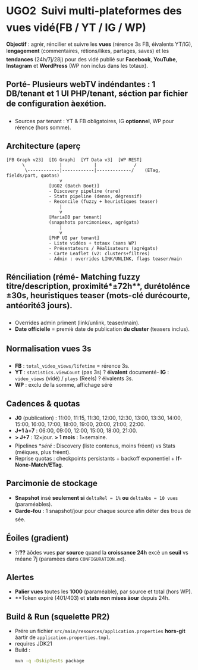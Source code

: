 # UGO2  Suivi multi-plateformes des vues vidé(FB / YT / IG / WP)

**Objectif** : agrér, réncilier et suivre les **vues** (rérence 3s FB, éivalents YT/IG), l**engagement** (commentaires, rétions/likes, partages, saves) et les **tendances** (24h/7j/28j) pour des vidé publié sur **Facebook**, **YouTube**, **Instagram** et **WordPress** (WP non inclus dans les totaux).

## Porté- Plusieurs webTV **indéndantes** : **1 DB/tenant** et **1 UI PHP/tenant**, séction par fichier de configuration àexétion.
- Sources par tenant : YT & FB obligatoires, IG **optionnel**, WP pour rérence (hors somme).

## Architecture (aperç


```
[FB Graph v23]  [IG Graph]  [YT Data v3]  [WP REST]
      \             |            |              /
       \------------|------------|-------------/    (ETag, fields/part, quotas)
                    v
                [UGO2 (Batch Boot)]
                - Discovery pipeline (rare)
                - Stats pipeline (dense, dégressif)
                - Reconcile (fuzzy + heuristiques teaser)
                    |
                    v
                [MariaDB par tenant]
                (snapshots parcimonieux, agrégats)
                    |
                    v
                [PHP UI par tenant]
                - Liste vidéos + totaux (sans WP)
                - Présentateurs / Réalisateurs (agrégats)
                - Carte Leaflet (v2: clusters+filtres)
                - Admin : overrides LINK/UNLINK, flags teaser/main
```

## Rénciliation (rémé- Matching fuzzy **titre/description**, proximité*±72h**, durétolénce ±30s, heuristiques **teaser** (mots-clé durécourte, antéorité3 jours).
- Overrides admin priment (link/unlink, teaser/main).
- **Date officielle** = premiè date de publication **du cluster** (teasers inclus).

## Normalisation vues 3s
- **FB** : `total_video_views/lifetime` = rérence 3s.
- **YT** : `statistics.viewCount` (pas 3s) ? **éivalent** documenté- **IG** : `video_views` (vidé) / `plays` (Reels) ? éivalents 3s.
- **WP** : exclu de la somme, affichage séré
## Cadences & quotas
- **J0** (publication) : 11:00, 11:15, 11:30, 12:00, 12:30, 13:00, 13:30, 14:00, 15:00, 16:00, 17:00, 18:00, 19:00, 20:00, 21:00, 22:00.
- **J+1 à+7** : 06:00, 09:00, 12:00, 15:00, 18:00, 21:00.
- **> J+7** : 12×jour. **> 1 mois** : 1×semaine.
- Pipelines **séré* : Discovery (liste contenus, moins fréent) vs Stats (méiques, plus fréent).
- Reprise quotas : checkpoints persistants + backoff exponentiel + **If-None-Match/ETag**.

## Parcimonie de stockage
- **Snapshot** insé **seulement si** `deltaRel = 1%` **ou** `deltaAbs = 10 vues` (paraméables).
- **Garde-fou** : 1 snapshot/jour pour chaque source afin déter des trous de sée.

## Éoiles (gradient)
- ?/**??** àôdes vues **par source** quand la **croissance 24h** excè un **seuil** vs méane 7j (paramèes dans `CONFIGURATION.md`).

## Alertes
- **Palier vues** toutes les **1000** (paraméable), par source et total (hors WP).
- **Token expiré (401/403) et **stats non mises àour** depuis 24h.

## Build & Run (squelette PR2)
- Prére un fichier `src/main/resources/application.properties` **hors-git** àartir de `application.properties.tmpl`.
- requires JDK21
- Build :  
  ```bash
  mvn -q -DskipTests package


